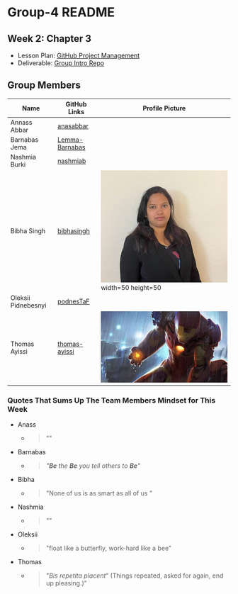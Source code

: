 # Group-4 README

## Week 2: Chapter 3

- Lesson Plan:
  [GitHub Project Management](https://github.com/HackYourFutureBelgium/workflows/blob/master/lesson-plans/github-project-management.md)
- Deliverable:
  [Group Intro Repo](https://github.com/HackYourFutureBelgium/workflows/blob/master/deliverables/group-introduction-repo.md)

## Group Members

| Name                | GitHub Links                                        | Profile Picture                            |
| ------------------- | --------------------------------------------------- | ------------------------------------------ |
| Annass Abbar        | [anasabbar](https://github.com/anasabbar)           |                                            |
| Barnabas Jema       | [Lemma-Barnabas](https://github.com/Lemma-Barnabas) |                                            |
| Nashmia Burki       | [nashmiab](https://github.com/nashmiab)             |                                            |
| Bibha Singh         | [bibhasingh](https://github.com/bibhasingh)         | ![](img/bibhasingh.png) width=50 height=50 |
| Oleksii Pidnebesnyi | [podnesTaF](https://github.com/podnesTaF)           |                                            |
| Thomas Ayissi       | [thomas-ayissi](https://github.com/thomas-ayissi)   | ![](img/pic-thomas.jpeg)                   |

### Quotes That Sums Up The Team Members Mindset for This Week

- Anass
  - > ""
- Barnabas
  - > _"**Be** the **Be** you tell others to **Be**"_
- Bibha
  - > "None of us is as smart as all of us "
- Nashmia
  - > ""
- Oleksii
  - > "float like a butterfly, work-hard like a bee"
- Thomas
  - > "_Bis repetita placent_” (Things repeated, asked for again, end up
    > pleasing.)"

